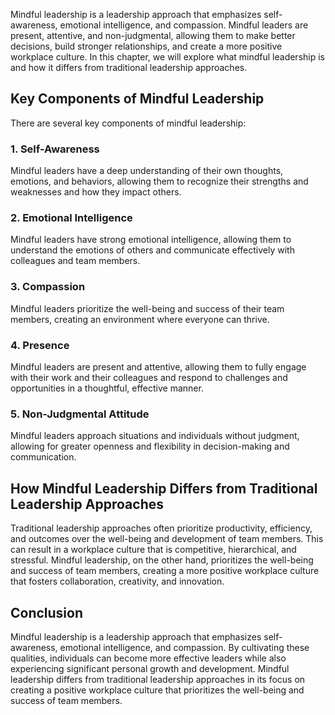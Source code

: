 
Mindful leadership is a leadership approach that emphasizes self-awareness, emotional intelligence, and compassion. Mindful leaders are present, attentive, and non-judgmental, allowing them to make better decisions, build stronger relationships, and create a more positive workplace culture. In this chapter, we will explore what mindful leadership is and how it differs from traditional leadership approaches.

Key Components of Mindful Leadership
------------------------------------

There are several key components of mindful leadership:

### 1. Self-Awareness

Mindful leaders have a deep understanding of their own thoughts, emotions, and behaviors, allowing them to recognize their strengths and weaknesses and how they impact others.

### 2. Emotional Intelligence

Mindful leaders have strong emotional intelligence, allowing them to understand the emotions of others and communicate effectively with colleagues and team members.

### 3. Compassion

Mindful leaders prioritize the well-being and success of their team members, creating an environment where everyone can thrive.

### 4. Presence

Mindful leaders are present and attentive, allowing them to fully engage with their work and their colleagues and respond to challenges and opportunities in a thoughtful, effective manner.

### 5. Non-Judgmental Attitude

Mindful leaders approach situations and individuals without judgment, allowing for greater openness and flexibility in decision-making and communication.

How Mindful Leadership Differs from Traditional Leadership Approaches
---------------------------------------------------------------------

Traditional leadership approaches often prioritize productivity, efficiency, and outcomes over the well-being and development of team members. This can result in a workplace culture that is competitive, hierarchical, and stressful. Mindful leadership, on the other hand, prioritizes the well-being and success of team members, creating a more positive workplace culture that fosters collaboration, creativity, and innovation.

Conclusion
----------

Mindful leadership is a leadership approach that emphasizes self-awareness, emotional intelligence, and compassion. By cultivating these qualities, individuals can become more effective leaders while also experiencing significant personal growth and development. Mindful leadership differs from traditional leadership approaches in its focus on creating a positive workplace culture that prioritizes the well-being and success of team members.
